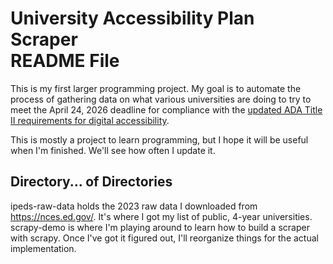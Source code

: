 # University Accessibility Plan Scraper <br> README File

This is my first larger programming project. My goal is to automate the process of gathering data on what various universities are doing to try to meet the April 24, 2026 deadline for compliance with the [updated ADA Title II requirements for digital accessibility](https://accessible.org/ada-title-ii-web-accessibility/).

This is mostly a project to learn programming, but I hope it will be useful when I'm finished. We'll see how often I update it.

## Directory... of Directories
ipeds-raw-data holds the 2023 raw data I downloaded from https://nces.ed.gov/. It's where I got my list of public, 4-year universities.
scrapy-demo is where I'm playing around to learn how to build a scraper with scrapy. Once I've got it figured out, I'll reorganize things for the actual implementation.